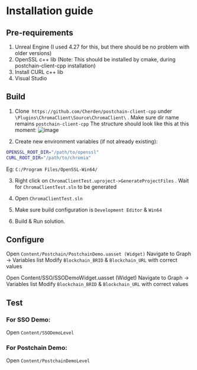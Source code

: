 
# Installation guide


## Pre-requirements

1. Unreal Engine (I used 4.27 for this, but there should be no problem with older versions)
2. OpenSSL c++ lib (Note: This should be installed by cmake, during postchain-client-cpp installation)
3. Install CURL c++ lib
4. Visual Studio


## Build

1. Clone` https://github.com/Cherden/postchain-client-cpp` under `\Plugins\ChromaClient\Source\ChromaClient\` .
Make sure dir name remains `postchain-client-cpp`
The structure should look like this at this moment: 
![image](https://user-images.githubusercontent.com/85849035/140369944-0f6673a5-8ff0-4a06-b97d-a1ae08dc9517.png)

2. Create new environment variables (if not already existing):

```sh
OPENSSL_ROOT_DIR="/path/to/openssl"
CURL_ROOT_DIR="/path/to/chromia"
```
Eg: `C:/Program Files/OpenSSL-Win64/`

3. Right click on `ChromaClientTest.uproject->GenerateProjectFiles` . Wait for `ChromaClientTest.sln` to be generated

5. Open `ChromaClientTest.sln`
6. Make sure build configuration is `Development Editor`  & `Win64`	
7. Build & Run solution.


## Configure

Open `Content/Postchain/PostchainDemo.uasset (Widget)`
Navigate to Graph -> Variables list
Modify `Blockchain_BRID` & `Blockchain_URL` with correct values

Open Content/SSO/SSODemoWidget.uasset (Widget)
Navigate to Graph -> Variables list
Modify `Blockchain_BRID` & `Blockchain_URL` with correct values


## Test
 
### For SSO Demo:
Open `Content/SSODemoLevel`

### For Postchain Demo:
Open `Content/PostchainDemoLevel`
